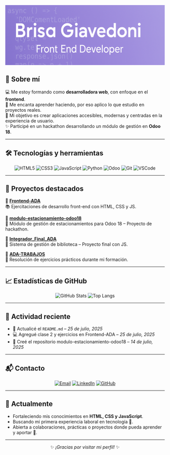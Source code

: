 <p align="center">
  <img src="banners.png" alt="Brisa Giavedoni Banner" />
</p>

## 📌 Sobre mí

💻 Me estoy formando como **desarrolladora web**, con enfoque en el **frontend**.  
🚀 Me encanta aprender haciendo, por eso aplico lo que estudio en proyectos reales.  
🎯 Mi objetivo es crear aplicaciones accesibles, modernas y centradas en la experiencia de usuario.  
✨ Participé en un hackathon desarrollando un módulo de gestión en **Odoo 18**.

---

## 🛠️ Tecnologías y herramientas

<div align="center">
  
![HTML5](https://img.shields.io/badge/HTML5-E34F26?style=for-the-badge&logo=html5&logoColor=white)
![CSS3](https://img.shields.io/badge/CSS3-1572B6?style=for-the-badge&logo=css3&logoColor=white)
![JavaScript](https://img.shields.io/badge/JavaScript-F7DF1E?style=for-the-badge&logo=javascript&logoColor=black)
![Python](https://img.shields.io/badge/Python-3776AB?style=for-the-badge&logo=python&logoColor=white)
![Odoo](https://img.shields.io/badge/Odoo-714B67?style=for-the-badge&logo=odoo&logoColor=white)
![Git](https://img.shields.io/badge/Git-F05032?style=for-the-badge&logo=git&logoColor=white)
![VSCode](https://img.shields.io/badge/VS%20Code-007ACC?style=for-the-badge&logo=visual-studio-code&logoColor=white)

</div>

---

## 🚀 Proyectos destacados

🔹 [**Frontend-ADA**](https://github.com/BrisaGiavedoni/Frontend-ADA)  
📚 Ejercitaciones de desarrollo front-end con HTML, CSS y JS.

🔹 [**modulo-estacionamiento-odoo18**](https://github.com/BrisaGiavedoni/modulo-estacionamiento-odoo18)  
🚗 Módulo de gestión de estacionamientos para Odoo 18 – Proyecto de hackathon.

🔹 [**Integrador_Final_ADA**](https://github.com/BrisaGiavedoni/Integrador_Final_ADA)  
📖 Sistema de gestión de biblioteca – Proyecto final con JS.

🔹 [**ADA-TRABAJOS**](https://github.com/BrisaGiavedoni/ADA-TRABAJOS)  
📝 Resolución de ejercicios prácticos durante mi formación.

---

## 📈 Estadísticas de GitHub

<div align="center">

![GitHub Stats](https://github-readme-stats.vercel.app/api?username=BrisaGiavedoni&show_icons=true&theme=tokyonight&hide_title=true)
![Top Langs](https://github-readme-stats.vercel.app/api/top-langs/?username=BrisaGiavedoni&layout=compact&theme=tokyonight)

</div>

---

## 📌 Actividad reciente

- 📝 Actualicé el `README.md` – *25 de julio, 2025*  
- 💻 Agregué clase 2 y ejercicios en Frontend-ADA – *25 de julio, 2025*  
- 🚀 Creé el repositorio modulo-estacionamiento-odoo18 – *14 de julio, 2025*

---

## 📬 Contacto

<div align="center">

[![Email](https://img.shields.io/badge/Gmail-giavedonibrisa%40gmail.com-red?style=for-the-badge&logo=gmail&logoColor=white)](mailto:giavedonibrisa@gmail.com)
[![LinkedIn](https://img.shields.io/badge/LinkedIn-Brisa%20Giavedoni-blue?style=for-the-badge&logo=linkedin)](https://www.linkedin.com/in/brisa-giavedoni/)
[![GitHub](https://img.shields.io/badge/GitHub-BrisaGiavedoni-24292e?style=for-the-badge&logo=github)](https://github.com/BrisaGiavedoni)

</div>

---

## 🎯 Actualmente

- Fortaleciendo mis conocimientos en **HTML, CSS y JavaScript**.
- Buscando mi primera experiencia laboral en tecnología 💼.
- Abierta a colaboraciones, prácticas o proyectos donde pueda aprender y aportar 🤝.

---

<div align="center">

✨ *¡Gracias por visitar mi perfil!* ✨


